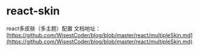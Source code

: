 # react-skin
react多皮肤（多主题）配置
文档地址：[https://github.com/WisestCoder/blog/blob/master/react/multipleSkin.md](https://github.com/WisestCoder/blog/blob/master/react/multipleSkin.md)
